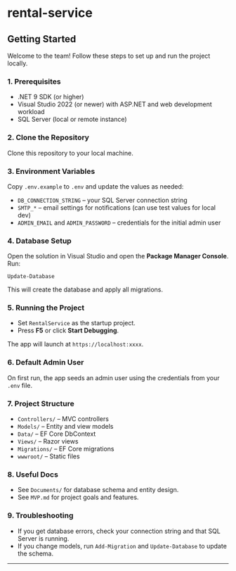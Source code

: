 # rental-service

## Getting Started

Welcome to the team! Follow these steps to set up and run the project locally.

### 1. Prerequisites
- .NET 9 SDK (or higher)
- Visual Studio 2022 (or newer) with ASP.NET and web development workload
- SQL Server (local or remote instance)

### 2. Clone the Repository
Clone this repository to your local machine.

### 3. Environment Variables
Copy `.env.example` to `.env` and update the values as needed:
- `DB_CONNECTION_STRING` – your SQL Server connection string
- `SMTP_*` – email settings for notifications (can use test values for local dev)
- `ADMIN_EMAIL` and `ADMIN_PASSWORD` – credentials for the initial admin user

### 4. Database Setup
Open the solution in Visual Studio and open the **Package Manager Console**. Run:

```
Update-Database
```

This will create the database and apply all migrations.

### 5. Running the Project
- Set `RentalService` as the startup project.
- Press **F5** or click **Start Debugging**.

The app will launch at `https://localhost:xxxx`.

### 6. Default Admin User
On first run, the app seeds an admin user using the credentials from your `.env` file.

### 7. Project Structure
- `Controllers/` – MVC controllers
- `Models/` – Entity and view models
- `Data/` – EF Core DbContext
- `Views/` – Razor views
- `Migrations/` – EF Core migrations
- `wwwroot/` – Static files

### 8. Useful Docs
- See `Documents/` for database schema and entity design.
- See `MVP.md` for project goals and features.

### 9. Troubleshooting
- If you get database errors, check your connection string and that SQL Server is running.
- If you change models, run `Add-Migration` and `Update-Database` to update the schema.

---